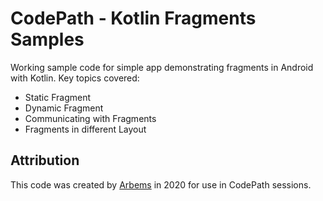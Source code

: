 # CodePath - Kotlin Fragments Samples

Working sample code for simple app demonstrating fragments in Android with Kotlin. Key topics covered:

* Static Fragment
* Dynamic Fragment
* Communicating with Fragments
* Fragments in different Layout

## Attribution

This code was created by [Arbems](https://github.com/arbems) in 2020 for use in CodePath sessions.